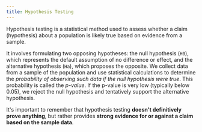 ```yaml
---
title: Hypothesis Testing
---
```


Hypothesis testing is a statistical method used to assess whether a claim (hypothesis) about a population is
likely true based on evidence from a sample.

It involves formulating two opposing hypotheses: the null hypothesis (`H0`), which represents the default assumption
of no difference or effect, and the alternative hypothesis (`Ha`), which proposes the opposite.
We collect data from a sample of the population and use statistical calculations to determine the
_probability of observing such data if the null hypothesis were true_.
This probability is called the _p-value_. If the p-value is very low (typically below 0.05),
we reject the null hypothesis and tentatively support the alternative hypothesis.

It's important to remember that hypothesis testing **doesn't definitively prove anything**,
but rather provides **strong evidence for or against a claim based on the sample data**.
